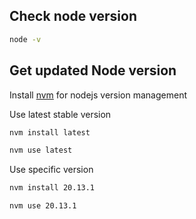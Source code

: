 ## Check node version

```bash
node -v
```

## Get updated Node version

Install [nvm](https://github.com/nvm-sh/nvm) for nodejs version management

Use latest stable version

```bash
nvm install latest
```

```bash
nvm use latest
```

Use specific version

```bash
nvm install 20.13.1
```

```bash
nvm use 20.13.1
```
